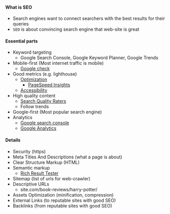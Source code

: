 #### What is SEO
* Search engines want to connect searchers with the best results for their queries
* `SEO` is about convincing search engine that web-site is great

#### Essential parts
* Keyword targeting
    * Google Search Console, Google Keyword Planner, Google Trends
* Mobile-first (Most internet traffic is mobile)
    * [Google check](https://search.google.com/test/mobile-friendly)
* Good metrics (e.g. lighthouse)
    * [Optimization](optimization.md)
        * [PageSpeed Insights](https://developers.google.com/speed/pagespeed/insights/)
    * [Accessibility](accessibility.md)
* High quality content
    * [Search Quality Raters](https://guidelines.raterhub.com/searchqualityevaluatorguidelines.pdf)
    * Follow trends
* Google-first (Most popular search engine)
* Analytics
    * [Google search console](https://search.google.com/search-console/about)
    * [Google Analytics](https://analytics.google.com/analytics/web/provision/#/provision)

#### Details
* Security (https)
* Meta Titles And Descriptions (what a page is about)
* Clear Structure Markup (HTML)
* Semantic markup
    * [Rich Result Tester](https://search.google.com/test/rich-results)
* Sitemap (list of urls for web-crawler)
* Descriptive URLs
    * site.com/book-reviews/harry-potter/
* Assets Optimization (minification, compression)
* External Links (to reputable sites with good SEO)
* Backlinks (from reputable sites with good SEO)
